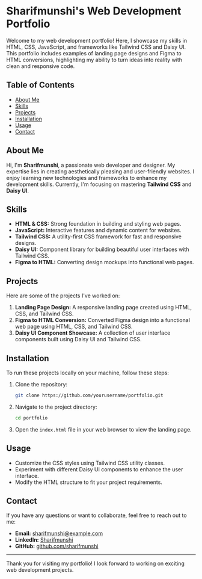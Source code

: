 # Sharifmunshi's Web Development Portfolio

Welcome to my web development portfolio! Here, I showcase my skills in HTML, CSS, JavaScript, and frameworks like Tailwind CSS and Daisy UI. This portfolio includes examples of landing page designs and Figma to HTML conversions, highlighting my ability to turn ideas into reality with clean and responsive code.

## Table of Contents

- [About Me](#about-me)
- [Skills](#skills)
- [Projects](#projects)
- [Installation](#installation)
- [Usage](#usage)
- [Contact](#contact)

## About Me

Hi, I'm **Sharifmunshi**, a passionate web developer and designer. My expertise lies in creating aesthetically pleasing and user-friendly websites. I enjoy learning new technologies and frameworks to enhance my development skills. Currently, I'm focusing on mastering **Tailwind CSS** and **Daisy UI**.

## Skills

- **HTML & CSS:** Strong foundation in building and styling web pages.
- **JavaScript:** Interactive features and dynamic content for websites.
- **Tailwind CSS:** A utility-first CSS framework for fast and responsive designs.
- **Daisy UI:** Component library for building beautiful user interfaces with Tailwind CSS.
- **Figma to HTML:** Converting design mockups into functional web pages.

## Projects

Here are some of the projects I've worked on:

1. **Landing Page Design:** A responsive landing page created using HTML, CSS, and Tailwind CSS.
2. **Figma to HTML Conversion:** Converted Figma design into a functional web page using HTML, CSS, and Tailwind CSS.
3. **Daisy UI Component Showcase:** A collection of user interface components built using Daisy UI and Tailwind CSS.

## Installation

To run these projects locally on your machine, follow these steps:

1. Clone the repository:

    ```bash
    git clone https://github.com/yourusername/portfolio.git
    ```

2. Navigate to the project directory:

    ```bash
    cd portfolio
    ```

3. Open the `index.html` file in your web browser to view the landing page.

## Usage

- Customize the CSS styles using Tailwind CSS utility classes.
- Experiment with different Daisy UI components to enhance the user interface.
- Modify the HTML structure to fit your project requirements.

## Contact

If you have any questions or want to collaborate, feel free to reach out to me:

- **Email:** sharifmunshi@example.com
- **LinkedIn:** [Sharifmunshi](https://linkedin.com/in/sharifmunshi)
- **GitHub:** [github.com/sharifmunshi](https://github.com/sharifmunshi)

---

Thank you for visiting my portfolio! I look forward to working on exciting web development projects.
